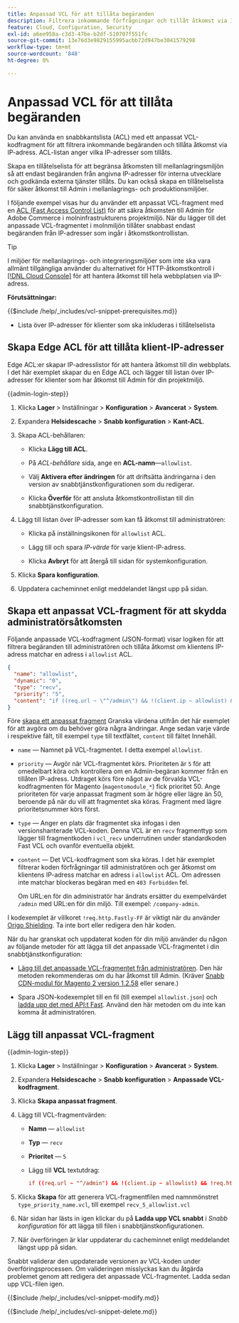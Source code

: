 ```yaml
---
title: Anpassad VCL för att tillåta begäranden
description: Filtrera inkommande förfrågningar och tillåt åtkomst via IP-adress för Adobe Commerce-webbplatser genom att använda en lista med snabbkantsåtkomstlistor och anpassade VCL-fragment.
feature: Cloud, Configuration, Security
exl-id: a6ee958a-c3d3-47be-b2df-510707f551fc
source-git-commit: 13e76d3e9829155995acbb72d947be3041579298
workflow-type: tm+mt
source-wordcount: '848'
ht-degree: 0%

---
```


# Anpassad VCL för att tillåta begäranden

Du kan använda en snabbkantslista (ACL) med ett anpassat VCL-kodfragment för att filtrera inkommande begäranden och tillåta åtkomst via IP-adress. ACL-listan anger vilka IP-adresser som tillåts.

Skapa en tillåtelselista för att begränsa åtkomsten till mellanlagringsmiljön så att endast begäranden från angivna IP-adresser för interna utvecklare och godkända externa tjänster tillåts. Du kan också skapa en tillåtelselista för säker åtkomst till Admin i mellanlagrings- och produktionsmiljöer.

I följande exempel visas hur du använder ett anpassat VCL-fragment med en [ACL (Fast Access Control List)](https://docs.fastly.com/guides/access-control-lists/about-acls) för att säkra åtkomsten till Admin för Adobe Commerce i molninfrastrukturens projektmiljö. När du lägger till det anpassade VCL-fragmentet i molnmiljön tillåter snabbast endast begäranden från IP-adresser som ingår i åtkomstkontrollistan.

>[!TIP]
>
>I miljöer för mellanlagrings- och integreringsmiljöer som inte ska vara allmänt tillgängliga använder du alternativet för HTTP-åtkomstkontroll i [[!DNL Cloud Console]](../project/overview.md#access-the-project-web-interface) för att hantera åtkomst till hela webbplatsen via IP-adress.

**Förutsättningar:**


{{$include /help/_includes/vcl-snippet-prerequisites.md}}

- Lista över IP-adresser för klienter som ska inkluderas i tillåtelselista

## Skapa Edge ACL för att tillåta klient-IP-adresser

Edge ACL:er skapar IP-adresslistor för att hantera åtkomst till din webbplats. I det här exemplet skapar du en Edge ACL och lägger till listan över IP-adresser för klienter som har åtkomst till Admin för din projektmiljö.

{{admin-login-step}}

1. Klicka **Lager** > Inställningar > **Konfiguration** > **Avancerat** > **System**.

1. Expandera **Helsidescache** > **Snabb konfiguration** > **Kant-ACL**.

1. Skapa ACL-behållaren:

   - Klicka **Lägg till ACL**.

   - På *ACL-behållare* sida, ange en **ACL-namn**—`allowlist`.

   - Välj **Aktivera efter ändringen** för att driftsätta ändringarna i den version av snabbtjänstkonfigurationen som du redigerar.

   - Klicka **Överför** för att ansluta åtkomstkontrollistan till din snabbtjänstkonfiguration.

1. Lägg till listan över IP-adresser som kan få åtkomst till administratören:

   - Klicka på inställningsikonen för `allowlist` ACL.

   - Lägg till och spara *IP-värde* för varje klient-IP-adress.

   - Klicka **Avbryt** för att återgå till sidan för systemkonfiguration.

1. Klicka **Spara konfiguration**.

1. Uppdatera cacheminnet enligt meddelandet längst upp på sidan.

## Skapa ett anpassat VCL-fragment för att skydda administratörsåtkomsten

Följande anpassade VCL-kodfragment (JSON-format) visar logiken för att filtrera begäranden till administratören och tillåta åtkomst om klientens IP-adress matchar en adress i `allowlist` ACL.

```json
{
  "name": "allowlist",
  "dynamic": "0",
  "type": "recv",
  "priority": "5",
  "content": "if ((req.url ~ \"^/admin\") && !(client.ip ~ allowlist) && !req.http.Fastly-FF) { error 403 \"Forbidden\"; }"
}
```

Före [skapa ett anpassat fragment](https://experienceleague.adobe.com/docs/commerce-cloud-service/user-guide/cdn/custom-vcl-snippets/fastly-vcl-allowlist.html#add-the-custom-vcl-snippet) Granska värdena utifrån det här exemplet för att avgöra om du behöver göra några ändringar. Ange sedan varje värde i respektive fält, till exempel `type` till textfältet, `content` till fältet Innehåll.

- `name` — Namnet på VCL-fragmentet. I detta exempel `allowlist`.

- `priority` — Avgör när VCL-fragmentet körs. Prioriteten är `5` för att omedelbart köra och kontrollera om en Admin-begäran kommer från en tillåten IP-adress. Utdraget körs före något av de förvalda VCL-kodfragmenten för Magento (`magentomodule_*`) fick prioritet 50. Ange prioriteten för varje anpassat fragment som är högre eller lägre än 50, beroende på när du vill att fragmentet ska köras. Fragment med lägre prioritetsnummer körs först.

- `type` — Anger en plats där fragmentet ska infogas i den versionshanterade VCL-koden. Denna VCL är en `recv` fragmenttyp som lägger till fragmentkoden i `vcl_recv` underrutinen under standardkoden Fast VCL och ovanför eventuella objekt.

- `content` — Det VCL-kodfragment som ska köras. I det här exemplet filtrerar koden förfrågningar till administratören och ger åtkomst om klientens IP-adress matchar en adress i `allowlist` ACL. Om adressen inte matchar blockeras begäran med en `403 Forbidden` fel.

  Om URL:en för din administratör har ändrats ersätter du exempelvärdet `/admin` med URL:en för din miljö. Till exempel: `/company-admin`.

I kodexemplet är villkoret `!req.http.Fastly-FF` är viktigt när du använder [Origo Shielding](fastly-custom-cache-configuration.md#configure-back-ends-and-origin-shielding). Ta inte bort eller redigera den här koden.

När du har granskat och uppdaterat koden för din miljö använder du någon av följande metoder för att lägga till det anpassade VCL-fragmentet i din snabbtjänstkonfiguration:

- [Lägg till det anpassade VCL-fragmentet från administratören](#add-the-custom-vcl-snippet). Den här metoden rekommenderas om du har åtkomst till Admin. (Kräver [Snabb CDN-modul för Magento 2 version 1.2.58](fastly-configuration.md#upgrade) eller senare.)

- Spara JSON-kodexemplet till en fil (till exempel `allowlist.json`) och [ladda upp det med API:t Fast](fastly-vcl-custom-snippets.md#manage-custom-vcl-snippets-using-the-api). Använd den här metoden om du inte kan komma åt administratören.

## Lägg till anpassat VCL-fragment

{{admin-login-step}}

1. Klicka **Lager** > Inställningar > **Konfiguration** > **Avancerat** > **System**.

1. Expandera **Helsidescache** > **Snabb konfiguration** > **Anpassade VCL-kodfragment**.

1. Klicka **Skapa anpassat fragment**.

1. Lägg till VCL-fragmentvärden:

   - **Namn** — `allowlist`

   - **Typ** — `recv`

   - **Prioritet** — `5`

   - Lägg till **VCL** textutdrag:

     ```conf
     if ((req.url ~ "^/admin") && !(client.ip ~ allowlist) && !req.http.Fastly-FF) { error 403 "Forbidden";}
     ```

1. Klicka **Skapa** för att generera VCL-fragmentfilen med namnmönstret `type_priority_name.vcl`, till exempel `recv_5_allowlist.vcl`

1. När sidan har lästs in igen klickar du på **Ladda upp VCL snabbt** i *Snabb konfiguration* för att lägga till filen i snabbtjänstkonfigurationen.

1. När överföringen är klar uppdaterar du cacheminnet enligt meddelandet längst upp på sidan.

Snabbt validerar den uppdaterade versionen av VCL-koden under överföringsprocessen. Om valideringen misslyckas kan du åtgärda problemet genom att redigera det anpassade VCL-fragmentet. Ladda sedan upp VCL-filen igen.

{{$include /help/_includes/vcl-snippet-modify.md}}

{{$include /help/_includes/vcl-snippet-delete.md}}
